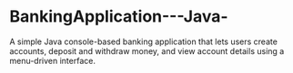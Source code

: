 # BankingApplication---Java-
A simple Java console-based banking application that lets users create accounts, deposit and withdraw money, and view account details using a menu-driven interface.
